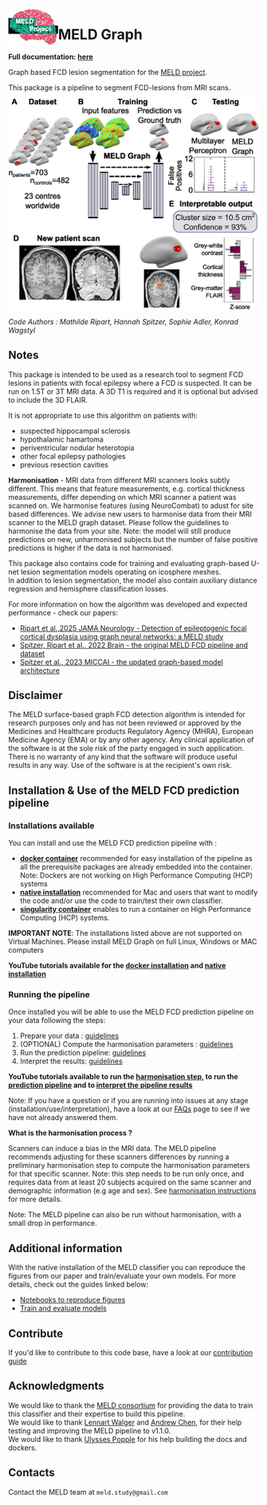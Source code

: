 <img src="https://raw.githubusercontent.com//MELDProject/meld_graph/main/docs/images/MELD_logo.png" alt="MELD logo" width="100" align="left"/> 

# MELD Graph 

**Full documentation: [here](https://meld-graph.readthedocs.io/en/latest/index.html)**

Graph based FCD lesion segmentation for the [MELD project](https://meldproject.github.io/).

This package is a pipeline to segment FCD-lesions from MRI scans. 

![overview](https://raw.githubusercontent.com//MELDProject/meld_graph/main/docs/images/Fig1_pipeline.jpg)

*Code Authors : Mathilde Ripart, Hannah Spitzer, Sophie Adler, Konrad Wagstyl*

## Notes

This package is intended to be used as a research tool to segment FCD lesions in patients with focal epilepsy where a FCD is suspected. It can be run on 1.5T or 3T MRI data. A 3D T1 is required and it is optional but advised to include the 3D FLAIR. 

It is not appropriate to use this algorithm on patients with:
- suspected hippocampal sclerosis
- hypothalamic hamartoma
- periventricular nodular heterotopia
- other focal epilepsy pathologies
- previous resection cavities

**Harmonisation** - MRI data from different MRI scanners looks subtly different. This means that feature measurements, e.g. cortical thickness measurements, differ depending on which MRI scanner a patient was scanned on. We harmonise features (using NeuroCombat) to adust for site based differences. We advise new users to harmonise data from their MRI scanner to the MELD graph dataset. Please follow the guidelines to harmonise the data from your site. Note: the model will still produce predictions on new, unharmonised subjects but the number of false positive predictions is higher if the data is not harmonised.

This package also contains code for training and evaluating graph-based U-net lesion segmentation models operating on icosphere meshes. \
In addition to lesion segmentation, the model also contain auxiliary distance regression and hemisphere classification losses.

For more information on how the algorithm was developed and expected performance - check our papers: 
- [Ripart et al.,2025 JAMA Neurology -  Detection of epileptogenic focal cortical dysplasia using graph neural networks: a MELD study](https://jamanetwork.com/journals/jamaneurology/fullarticle/2830410)
- [Spitzer, Ripart et al., 2022 Brain - the original MELD FCD pipeline and dataset](https://academic.oup.com/brain/advance-article/doi/10.1093/brain/awac224/6659752)
- [Spitzer et al., 2023 MICCAI - the updated graph-based model architecture](https://arxiv.org/abs/2306.01375)


## Disclaimer

The MELD surface-based graph FCD detection algorithm is intended for research purposes only and has not been reviewed or approved by the Medicines and Healthcare products Regulatory Agency (MHRA), European Medicine Agency (EMA) or by any other agency. Any clinical application of the software is at the sole risk of the party engaged in such application. There is no warranty of any kind that the software will produce useful results in any way. Use of the software is at the recipient's own risk.

## Installation & Use of the MELD FCD prediction pipeline

### Installations available 
You can install and use the MELD FCD prediction pipeline with :
- [**docker container**](https://meld-graph.readthedocs.io/en/latest/install_docker.html) recommended for easy installation of the pipeline as all the prerequisite packages are already embedded into the container. Note: Dockers are not working on High Performance Computing (HCP) systems
- [**native installation**](https://meld-graph.readthedocs.io/en/latest/install_native.html) recommended for Mac and users that want to modify the code and/or use the code to train/test their own classifier. 
- [**singularity container**](https://meld-graph.readthedocs.io/en/latest/install_singularity.html) enables to run a container on High Performance Computing (HCP) systems.

**IMPORTANT NOTE**: The installations listed above are not supported on Virtual Machines. Please install MELD Graph on full Linux, Windows or MAC computers

**YouTube tutorials available for the [docker installation](https://youtu.be/oduOe6NDXLA) and [native installation](https://youtu.be/jUCahJ-AebM)**


### Running the pipeline 
Once installed you will be able to use the MELD FCD prediction pipeline on your data following the steps:
1. Prepare your data : [guidelines](https://meld-graph.readthedocs.io/en/latest/prepare_data.html)
2. (OPTIONAL) Compute the harmonisation parameters : [guidelines](https://meld-graph.readthedocs.io/en/latest/harmonisation.html)
3. Run the prediction pipeline: [guidelines](https://meld-graph.readthedocs.io/en/latest/run_prediction_pipeline.html)
4. Interpret the results: [guidelines](https://meld-graph.readthedocs.io/en/latest/interpret_results.html)

**YouTube tutorials available to run the [harmonisation step](https://youtu.be/te_TR6sA5sQ), to run the [prediction pipeline](https://youtu.be/OZg1HSzqKyc) and to [interpret the pipeline results](https://youtu.be/dSyd1zOn4F8)**

Note: If you have a question or if you are running into issues at any stage (installation/use/interpretation), have a look at our [FAQs](https://meld-graph.readthedocs.io/en/latest/FAQs.html) page to see if we have not already answered them. 

**What is the harmonisation process ?**

Scanners can induce a bias in the MRI data. The MELD pipeline recommends adjusting for these scanners differences by running a preliminary harmonisation step to compute the harmonisation parameters for that specific scanner. Note: this step needs to be run only once, and requires data from at least 20 subjects acquired on the same scanner and demographic information (e.g age and sex). See [harmonisation instructions](https://meld-graph.readthedocs.io/en/latest/harmonisation.html) for more details. 

Note: The MELD pipeline can also be run without harmonisation, with a small drop in performance.

## Additional information
With the native installation of the MELD classifier you can reproduce the figures from our paper and train/evaluate your own models.
For more details, check out the guides linked below:
- [Notebooks to reproduce figures](https://meld-graph.readthedocs.io/en/latest/figure_notebooks.html)
- [Train and evaluate models](https://meld-graph.readthedocs.io/en/latest/train_evaluate.html)

## Contribute
If you'd like to contribute to this code base, have a look at our [contribution guide](https://meld-graph.readthedocs.io/en/latest/contributing.html)


## Acknowledgments

We would like to thank the [MELD consortium](https://meldproject.github.io//docs/collaborator_list.pdf) for providing the data to train this classifier and their expertise to build this pipeline.\
We would like to thank [Lennart Walger](https://github.com/1-w) and [Andrew Chen](https://github.com/andy1764), for their help testing and improving the MELD pipeline to v1.1.0. \
We would like to thank [Ulysses Popple](https://github.com/ulyssesdotcodes) for his help building the docs and dockers.

## Contacts

Contact the MELD team at `meld.study@gmail.com`
